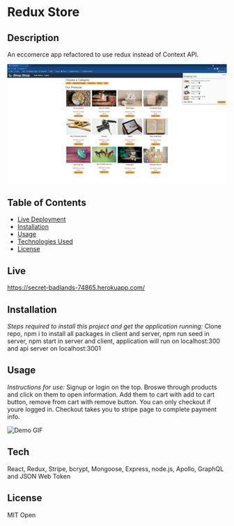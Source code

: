 # Redux Store

## Description
An eccomerce app refactored to use redux instead of Context API. 

![Demo Pic](./assets/redux.png)
## Table of Contents
* [Live Deployment](#live)
* [Installation](#installation)
* [Usage](#usage)
* [Technologies Used](#tech)
* [License](#license)

## Live
https://secret-badlands-74865.herokuapp.com/

## Installation

*Steps required to install this project and get the application running:*
Clone repo, npm i to install all packages in client and server, npm run seed in server, npm start in server and client, application will run
on localhost:300 and api server on localhost:3001

## Usage
*Instructions for use:*
Signup or login on the top. Broswe through products and click on them to open information. Add them to cart with add to cart button, remove from cart with remove button. You can only checkout if youre logged in. Checkout takes you to stripe page to complete payment info.

![Demo GIF](./assets/redux-store.gif)

## Tech
React, Redux, Stripe, bcrypt, Mongoose, Express, node.js, Apollo, GraphQL and JSON Web Token


## License
MIT
Open
